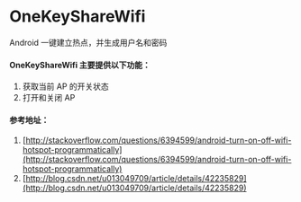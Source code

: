 # OneKeyShareWifi

  Android 一键建立热点，并生成用户名和密码

#### OneKeyShareWifi 主要提供以下功能：

1. 获取当前 AP 的开关状态
2. 打开和关闭 AP

#### 参考地址：

1. [http://stackoverflow.com/questions/6394599/android-turn-on-off-wifi-hotspot-programmatically](http://stackoverflow.com/questions/6394599/android-turn-on-off-wifi-hotspot-programmatically)
2. [http://blog.csdn.net/u013049709/article/details/42235829](http://blog.csdn.net/u013049709/article/details/42235829)
